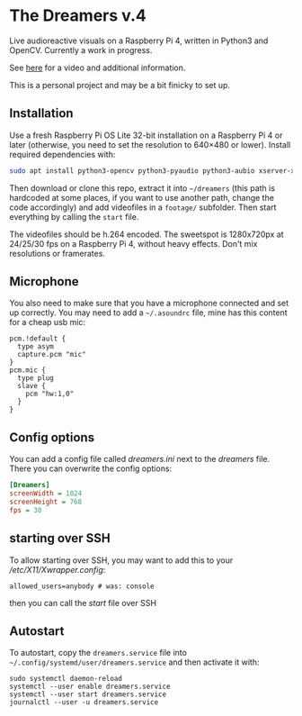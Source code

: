 # The Dreamers v.4

Live audioreactive visuals on a Raspberry Pi 4, written in Python3 and OpenCV. Currently a work in progress.

See [here](https://www.maxhaesslein.de/visual/objects/the-dreamers/) for a video and additional information.

This is a personal project and may be a bit finicky to set up.

## Installation

Use a fresh Raspberry Pi OS Lite 32-bit installation on a Raspberry Pi 4 or later (otherwise, you need to set the resolution to 640×480 or lower). Install required dependencies with:

```bash
sudo apt install python3-opencv python3-pyaudio python3-aubio xserver-xorg xinit
```

Then download or clone this repo, extract it into `~/dreamers` (this path is hardcoded at some places, if you want to use another path, change the code accordingly) and add videofiles in a `footage/` subfolder. Then start everything by calling the `start` file.

The videofiles should be h.264 encoded. The sweetspot is 1280x720px at 24/25/30 fps on a Raspberry Pi 4, without heavy effects. Don't mix resolutions or framerates.

## Microphone

You also need to make sure that you have a microphone connected and set up correctly. You may need to add a `~/.asoundrc` file, mine has this content for a cheap usb mic:

```
pcm.!default {
  type asym
  capture.pcm "mic"
}
pcm.mic {
  type plug
  slave {
    pcm "hw:1,0"
  }
}
```

## Config options

You can add a config file called *dreamers.ini* next to  the *dreamers* file. There you can overwrite the config options:

```ini
[Dreamers]
screenWidth = 1024
screenHeight = 768
fps = 30
```

## starting over SSH

To allow starting over SSH, you may want to add this to your */etc/X11/Xwrapper.config*:

```
allowed_users=anybody # was: console
```

then you can call the *start* file over SSH

## Autostart

To autostart, copy the `dreamers.service` file into `~/.config/systemd/user/dreamers.service` and then activate it with:

```
sudo systemctl daemon-reload
systemctl --user enable dreamers.service
systemctl --user start dreamers.service
journalctl --user -u dreamers.service
```
